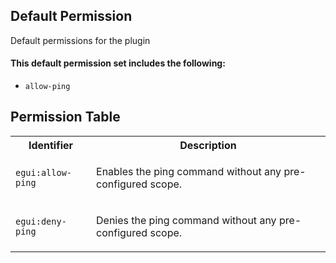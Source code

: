 ## Default Permission

Default permissions for the plugin

#### This default permission set includes the following:

- `allow-ping`

## Permission Table

<table>
<tr>
<th>Identifier</th>
<th>Description</th>
</tr>


<tr>
<td>

`egui:allow-ping`

</td>
<td>

Enables the ping command without any pre-configured scope.

</td>
</tr>

<tr>
<td>

`egui:deny-ping`

</td>
<td>

Denies the ping command without any pre-configured scope.

</td>
</tr>
</table>
